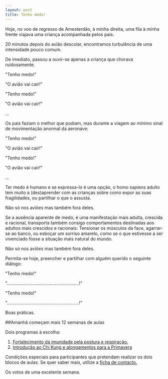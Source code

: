 ```yaml
---
layout: post
title: Tenho medo! 
---
```

Hoje, no voo de regresso de Amesterdão, à minha direita, uma fila à minha frente viajava uma criança acompanhada pelos pais.

20 minutos depois do avião descolar, encontramos turbulência de uma intensidade pouco comum. 

De imediato, passou a ouvir-se apenas a criança que chorava ruidosamente. 

"Tenho medo!"

"O avião vai cair!"

"Tenho medo!"

"O avião vai cair!"

…

Os pais faziam o melhor que podiam, mas durante a viagem ao mínimo sinal de movimentação anormal da aeronave: 

"Tenho medo!"

"O avião vai cair!"

"Tenho medo!"

"O avião vai cair!"

…

Ter medo é humano e se expressa-lo é uma opção, o homo sapiens adulto tem muito a (des)aprender com as crianças sobre como expor as suas fragilidades, ou partilhar o que o assusta. 

Não só nos aviões mas também fora deles. 

Se a ausência aparente de medo, é uma manifestação mais adulta, crescida e racional, transporta também consigo comportamentos destinadas aos adultos mais crescidos e racionais: Tensionar os músculos da face, agarrar-se ao banco, ou esboçar um sorriso amarelo, como se o que estivesse a ser vivenciado fosse a situação mais natural do mundo. 

Não só nos aviões mas também fora deles.

Permita-se hoje, preencher e partilhar com alguém querido o seguinte diálogo: 

"Tenho medo!"

"…………………………………………………!"

"Tenho medo!"

"…………………………………………………!"


Boas práticas.


##Amanhã começam mais 12 semanas de aulas

Dois programas à escolha:

1. [Fortalecimento da imunidade pela postura e respiração.](http://lourencoazevedo.com/imunidade.html)
2. [Introdução ao Chi Kung e alongamentos para a Primavera](http://lourencoazevedo.com/zero.html)  

Condições especiais para participantes que pretendam realizar os dois blocos de aulas. Se quer saber mais, utilize a [ficha de contacto.](http://lourencoazevedo.con/contacto.html)

Os votos de uma excelente semana.  
